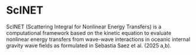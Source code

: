 # ScINET
ScINET (Scattering Integral for Nonlinear Energy Transfers) is a computational framework based on the kinetic equation to evaluate nonlinear energy transfers from wave-wave interactions in oceanic internal gravity wave fields as formulated in Sebastia Saez et al. (2025 a,b). 

